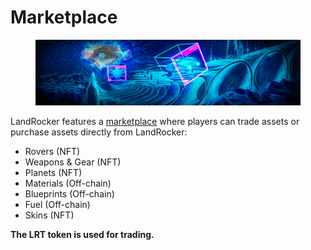 # Marketplace

<figure><img src=".gitbook/assets/Marketplace 1280.318.jpg" alt=""><figcaption></figcaption></figure>

LandRocker features a [marketplace](https://landrocker.io/marketplace?assetType=Rover) where players can trade assets or purchase assets directly from LandRocker:

* Rovers (NFT)
* Weapons & Gear (NFT)
* Planets (NFT)
* Materials (Off-chain)
* Blueprints (Off-chain)
* Fuel (Off-chain)
* Skins (NFT)

**The LRT token is used for trading.**

